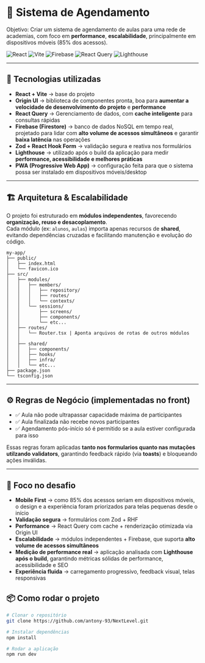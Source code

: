 # 📅 Sistema de Agendamento  
  
Objetivo: Criar um sistema de agendamento de aulas para uma rede de academias, com foco em **performance**, **escalabilidade**, principalmente em dispositivos móveis (85% dos acessos).  

![React](https://img.shields.io/badge/React-18-blue?logo=react)
![Vite](https://img.shields.io/badge/Vite-4-yellow?logo=vite)
![Firebase](https://img.shields.io/badge/Firebase-orange?logo=firebase)
![React Query](https://img.shields.io/badge/React_Query-critical?logo=react-query)
![Lighthouse](https://img.shields.io/badge/Lighthouse-Performance-brightgreen?logo=lighthouse)

---

## 🚀 Tecnologias utilizadas  

- **React + Vite** → base do projeto
- **Origin UI** → biblioteca de componentes pronta, boa para **aumentar a velocidade de desenvolvimento do projeto** e **performance**
- **React Query** → Gerenciamento de dados, com **cache inteligente** para consultas rápidas
- **Firebase (Firestore)** → banco de dados NoSQL em tempo real, projetado para lidar com **alto volume de acessos simultâneos** e garantir **baixa latência** nas operações  
- **Zod + React Hook Form** → validação segura e reativa nos formulários  
- **Lighthouse** → utilizado após o build da aplicação para medir **performance, acessibilidade e melhores práticas**  
- **PWA (Progressive Web App)** → configuração feita para que o sistema possa ser instalado em dispositivos móveis/desktop


---

## 🏗️ Arquitetura & Escalabilidade  

O projeto foi estruturado em **módulos independentes**, favorecendo **organização, reuso e desacoplamento**.  
Cada módulo (ex: `alunos`, `aulas`) importa apenas recursos de **shared**, evitando dependências cruzadas e facilitando manutenção e evolução do código.  


```plaintext
my-app/
├── public/
│   ├── index.html
│   └── favicon.ico
├── src/
│   ├── modules/
│   │   ├── members/
│   │   │   ├── repository/
│   │   │   ├── routes/
│   │   │   └── contexts/
│   │   └── sessions/
│   │       ├── screens/
│   │       ├── components/
│   │       └── etc...
│   ├── routes/
│   │   └── Router.tsx | Aponta arquivos de rotas de outros módulos
│   │
│   ├── shared/
│   │   ├── components/
│   │   ├── hooks/
│   │   ├── infra/
│   │   └── etc...
├── package.json
└── tsconfig.json
```

---

## ⚙️ Regras de Negócio (implementadas no front)  

- ✅ Aula não pode ultrapassar capacidade máxima de participantes  
- ✅ Aula finalizada não recebe novos participantes  
- ✅ Agendamento pós-início só é permitido se a aula estiver configurada para isso  

Essas regras foram aplicadas **tanto nos formularios quanto nas mutações utilzando validators**, garantindo feedback rápido (via **toasts**) e bloqueando ações inválidas.  

---

## 🎯 Foco no desafio  

- **Mobile First** → como 85% dos acessos seriam em dispositivos móveis, o design e a experiência foram priorizados para telas pequenas desde o início  
- **Validação segura** → formulários com Zod + RHF  
- **Performance** → React Query com cache + renderização otimizada via Origin UI  
- **Escalabilidade** → módulos independentes + Firebase, que suporta **alto volume de acessos simultâneos**  
- **Medição de performance real** → aplicação analisada com **Lighthouse após o build**, garantindo métricas sólidas de performance, acessibilidade e SEO  
- **Experiência fluida** → carregamento progressivo, feedback visual, telas responsivas  


## 📦 Como rodar o projeto  

```bash
# Clonar o repositório
git clone https://github.com/antony-93/NextLevel.git

# Instalar dependências
npm install

# Rodar a aplicação
npm run dev
